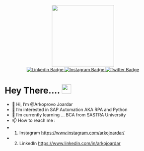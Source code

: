 <div id="header" align="center">
  <img src="https://media.giphy.com/media/qgQUggAC3Pfv687qPC/giphy.gif" width="200"/>
</div>

<div id="badges" align="center">
  <a href="https://www.linkedin.com/in/arkojoardar">
    <img src="https://img.shields.io/badge/LinkedIn-blue?style=for-the-badge&logo=linkedin&logoColor=white" alt="LinkedIn Badge"/>
  </a>
  <a href="https://www.instagram.com/arkojoardar">
    <img src="https://img.shields.io/badge/Instagram-blue?style=for-the-badge&logo=instagram&logoColor=white" alt="Instagram Badge"/>
  </a>
  <a href="https://twitter.com/arkoprovojoard1">
    <img src="https://img.shields.io/badge/Twitter-blue?style=for-the-badge&logo=twitter&logoColor=white" alt="Twitter Badge"/>
  </a>
</div>

<div id="profile_counter" align="center">
<img src="https://komarev.com/ghpvc/?username=Arkooj&style=flat-square&color=blue" alt=""/>
</div>


<h1>
  Hey There....
  <img src="https://media.giphy.com/media/hvRJCLFzcasrR4ia7z/giphy.gif" width="30px"/>
</h1>

- 👋 Hi, I’m @Arkoprovo Joardar
- 👀 I’m interested in SAP Automation AKA RPA and Python 
- 🌱 I’m currently learning ... BCA from SASTRA University
- 📫 How to reach me :
- 1) Instagram https://www.instagram.com/arkojoardar/
- 2) LinkedIn https://www.linkedin.com/in/arkojoardar



<!---
ArkooJ/ArkooJ is a ✨ special ✨ repository because its `README.md` (this file) appears on your GitHub profile.
You can click the Preview link to take a look at your changes.
--->
